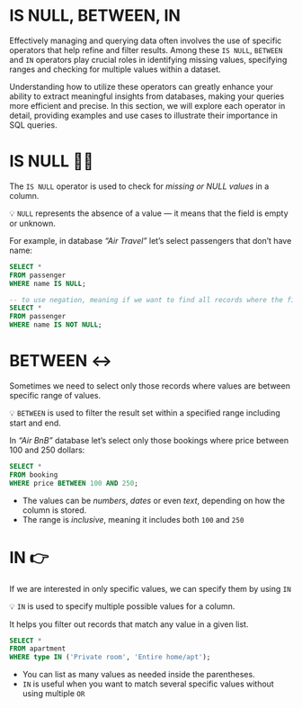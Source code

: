 # IS NULL, BETWEEN, IN

Effectively managing and querying data often involves the use of specific operators that help refine and filter results. Among these `IS NULL`, `BETWEEN` and `IN` operators play crucial roles in identifying missing values, specifying ranges and checking for multiple values within a dataset.

Understanding how to utilize these operators can greatly enhance your ability to extract meaningful insights from databases, making your queries more efficient and precise. In this section, we will explore each operator in detail, providing examples and use cases to illustrate their importance in SQL queries.

# IS NULL 🤷‍♂️

The `IS NULL` operator is used to check for *missing or NULL values* in a column.

<aside>

💡 `NULL` represents the absence of a value — it means that the field is empty or unknown.

</aside>

For example, in database *“Air Travel”* let’s select passengers that don’t have name:

```sql
SELECT * 
FROM passenger
WHERE name IS NULL;

-- to use negation, meaning if we want to find all records where the field is not NULL
SELECT * 
FROM passenger
WHERE name IS NOT NULL;
```

# BETWEEN ↔️

Sometimes we need to select only those records where values are between specific range of values.

<aside>

💡 `BETWEEN` is used to filter the result set within a specified range including start and end.

</aside>

In *“Air BnB”* database let’s select only those bookings where price between 100 and 250 dollars:

```sql
SELECT *
FROM booking
WHERE price BETWEEN 100 AND 250;
```

- The values can be *numbers*, *dates* or even *text*, depending on how the column is stored.
- The range is *inclusive*, meaning it includes both `100` and `250`

# IN 👉

If we are interested in only specific values, we can specify them by using `IN` 

<aside>

💡 `IN` is used to specify multiple possible values for a column.

</aside>

It helps you filter out records that match any value in a given list.

```sql
SELECT *
FROM apartment
WHERE type IN ('Private room', 'Entire home/apt');
```

- You can list as many values as needed inside the parentheses.
- `IN` is useful when you want to match several specific values without using multiple `OR`